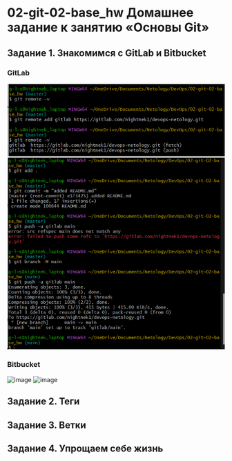 # 02-git-02-base_hw Домашнее задание к занятию «Основы Git»

## Задание 1. Знакомимся с GitLab и Bitbucket

### GitLab
![alt text](image.png)
![alt text](image-1.png)
### Bitbucket
![image](https://github.com/user-attachments/assets/b2e17baf-a96c-4581-ae7d-bba8bce745f8)
![image](https://github.com/user-attachments/assets/e3c89e03-43c2-46e7-94cb-cefaf909839d)


## Задание 2. Теги



## Задание 3. Ветки



## Задание 4. Упрощаем себе жизнь
